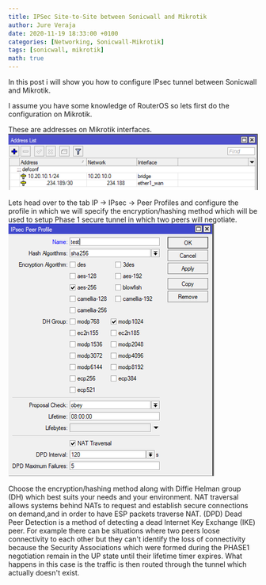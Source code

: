 ```yaml
---
title: IPSec Site-to-Site between Sonicwall and Mikrotik
author: Jure Veraja
date: 2020-11-19 18:33:00 +0100
categories: [Networking, Sonicwall-Mikrotik]
tags: [sonicwall, mikrotik]
math: true
---
```

In this post i will show you how to configure IPsec tunnel between Sonicwall and Mikrotik.

I assume you have some knowledge of RouterOS so lets first do the configuration on Mikrotik.

These are addresses on Mikrotik interfaces.
![miki_address](/assets/img/sample/miki_address.png)

Lets head over to the tab IP -> IPsec -> Peer Profiles and configure the profile in which we will specify the encryption/hashing method which will be used to setup Phase 1 secure tunnel in which two peers will negotiate.
![miki_peerprofile](/assets/img/sample/miki_peerprofile.png)

Choose the encryption/hashing method along with Diffie Helman group (DH) which best suits your needs and your environment.
NAT traversal allows systems behind NATs to request and establish secure connections on demand,and in order to have ESP packets traverse NAT.
(DPD) Dead Peer Detection is a method of detecting a dead Internet Key Exchange (IKE) peer. For example there can be situations where two peers loose connectivity to each other but they can't identify the loss of connectivity because the Security Associations which were formed during the PHASE1 negotiation remain in the UP state until their lifetime timer expires. What happens in this case is the traffic is then routed through the tunnel which actually doesn't exist.




